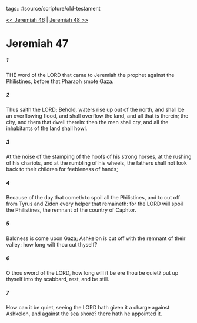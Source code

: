 tags:: #source/scripture/old-testament

[<< Jeremiah 46](/Old_Testament/24_Jeremiah/Jeremiah_46.md) | [Jeremiah 48 >>](/Old_Testament/24_Jeremiah/Jeremiah_48.md)

# Jeremiah 47

##### 1

THE word of the LORD that came to Jeremiah the prophet against the Philistines, before that Pharaoh smote Gaza.

##### 2

Thus saith the LORD; Behold, waters rise up out of the north, and shall be an overflowing flood, and shall overflow the land, and all that is therein; the city, and them that dwell therein: then the men shall cry, and all the inhabitants of the land shall howl.

##### 3

At the noise of the stamping of the hoofs of his strong horses, at the rushing of his chariots, and at the rumbling of his wheels, the fathers shall not look back to their children for feebleness of hands;

##### 4

Because of the day that cometh to spoil all the Philistines, and to cut off from Tyrus and Zidon every helper that remaineth: for the LORD will spoil the Philistines, the remnant of the country of Caphtor.

##### 5

Baldness is come upon Gaza; Ashkelon is cut off with the remnant of their valley: how long wilt thou cut thyself?

##### 6

O thou sword of the LORD, how long will it be ere thou be quiet? put up thyself into thy scabbard, rest, and be still.

##### 7

How can it be quiet, seeing the LORD hath given it a charge against Ashkelon, and against the sea shore? there hath he appointed it.
